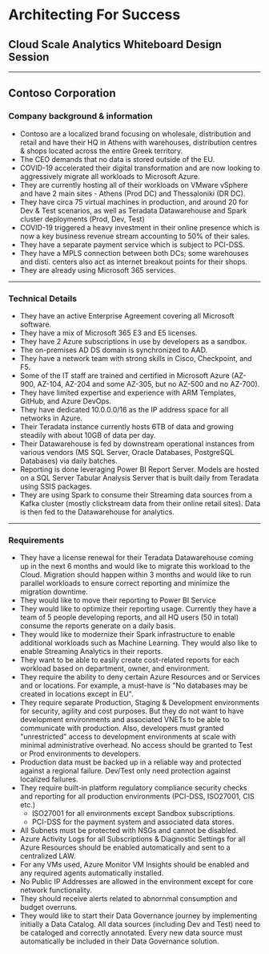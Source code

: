 # Architecting For Success

## Cloud Scale Analytics Whiteboard Design Session

---

## Contoso Corporation

### Company background & information

- Contoso are a localized brand focusing on wholesale, distribution and retail and have their HQ in Athens with warehouses, distribution centres & shops located across the entire Greek territory.
- The CEO demands that no data is stored outside of the EU.
- COVID-19 accelerated their digital transformation and are now looking to aggressively migrate all workloads to Microsoft Azure.
- They are currently hosting all of their workloads on VMware vSphere and have 2 main sites - Athens (Prod DC) and Thessaloniki (DR DC).
- They have circa 75 virtual machines in production, and around 20 for Dev & Test scenarios, as well as Teradata Datawarehouse and Spark cluster deployments (Prod, Dev, Test)
- COVID-19 triggered a heavy investment in their online presence which is now a key business revenue stream accounting to 50% of their sales.
- They have a separate payment service which is subject to PCI-DSS.
- They have a MPLS connection between both DCs; some warehouses and disti. centers also act as internet breakout points for their shops.
- They are already using Microsoft 365 services.

---

### Technical Details

- They have an active Enterprise Agreement covering all Microsoft software.
- They have a mix of Microsoft 365 E3 and E5 licenses.
- They have 2 Azure subscriptions in use by developers as a sandbox.
- The on-premises AD DS domain is synchronized to AAD.
- They have a network team with strong skills in Cisco, Checkpoint, and F5.
- Some of the IT staff are trained and certified in Microsoft Azure (AZ-900, AZ-104, AZ-204 and some AZ-305, but no AZ-500 and no AZ-700).
- They have limited expertise and experience with ARM Templates, GitHub, and Azure DevOps.
- They have dedicated 10.0.0.0/16 as the IP address space for all networks in Azure.
- Their Teradata instance currently hosts 6TB of data and growing steadily with about 10GB of data per day.
- Their Datawarehouse is fed by downstream operational instances from various vendors (MS SQL Server, Oracle Databases, PostgreSQL Databases) via daily batches.
- Reporting is done leveraging Power BI Report Server. Models are hosted on a SQL Server Tabular Analysis Server that is built daily from Teradata using SSIS packages.
- They are using Spark to consume their Streaming data sources from a Kafka cluster (mostly clickstream data from their online retail sites). Data is then fed to the Datawarehouse for analytics.

---

### Requirements

- They have a license renewal for their Teradata Datawarehouse coming up in the next 6 months and would like to migrate this workload to the Cloud. Migration should happen within 3 months and would like to run parallel workloads to ensure correct reporting and minimize the migration downtime.
- They would like to move their reporting to Power BI Service
- They would like to optimize their reporting usage. Currently they have a team of 5 people developing reports, and all HQ users (50 in total) consume the reports generate on a daily basis.
- They would like to modernize their Spark infrastructure to enable additional workloads such as Machine Learning. They would also like to enable Streaming Analytics in their reports.
- They want to be able to easily create cost-related reports for each workload based on department, owner, and environment.
- They require the ability to deny certain Azure Resources and or Services and or locations. For example, a must-have is "No databases may be created in locations except in EU".
- They require separate Production, Staging & Development environments for security, agility and cost purposes. But they do not want to have development environments and associated VNETs to be able to communicate with production. Also, developers must granted "unrestricted" access to development environments at scale with minimal administrative overhead. No access should be granted to Test or Prod environments to developers.
- Production data must be backed up in a reliable way and protected against a regional failure. Dev/Test only need protection against localized failures.
- They require built-in platform regulatory compliance security checks and reporting for all production environments (PCI-DSS, ISO27001, CIS etc.)
  - ISO27001 for all environments except Sandbox subscriptions.
  - PCI-DSS for the payment system and associated data stores.
- All Subnets must be protected with NSGs and cannot be disabled.
- Azure Activity Logs for all Subscriptions & Diagnostic Settings for all Azure Resources should be enabled automatically and sent to a centralized LAW.
- For any VMs used, Azure Monitor VM Insights should be enabled and any required agents automatically installed.
- No Public IP Addresses are allowed in the environment except for core network functionality.
- They should receive alerts related to abnornmal consumption and budget overruns.
- They would like to start their Data Governance journey by implementing initially a Data Catalog. All data sources (including Dev and Test) need to be cataloged and correctly annotated. Every new data source must automatically be included in their Data Governance solution.
